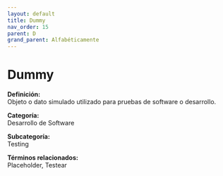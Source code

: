 ```yaml
---
layout: default
title: Dummy
nav_order: 15
parent: D
grand_parent: Alfabéticamente
---
```


# Dummy

**Definición:**  
Objeto o dato simulado utilizado para pruebas de software o desarrollo.

**Categoría:**  
Desarrollo de Software  

**Subcategoría:**  
Testing

**Términos relacionados:**  
Placeholder, Testear

